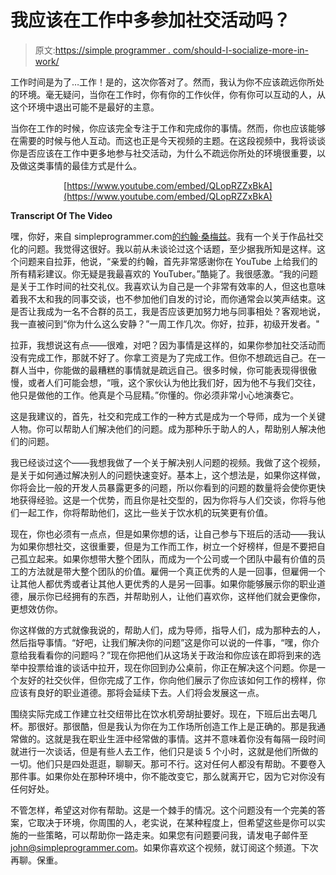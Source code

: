 # 我应该在工作中多参加社交活动吗？

> 原文:[https://simple programmer . com/should-I-socialize-more-in-work/](https://simpleprogrammer.com/should-i-socialize-more-at-work/)

工作时间是为了…工作！是的，这次你答对了。然而，我认为你不应该疏远你所处的环境。毫无疑问，当你在工作时，你有你的工作伙伴，你有你可以互动的人，从这个环境中退出可能不是最好的主意。

当你在工作的时候，你应该完全专注于工作和完成你的事情。然而，你也应该能够在需要的时候与他人互动。而这也正是今天视频的主题。在这段视频中，我将谈谈你是否应该在工作中更多地参与社交活动，为什么不疏远你所处的环境很重要，以及做这类事情的最佳方式是什么。

<center>

[https://www.youtube.com/embed/QLopRZZxBkA](https://www.youtube.com/embed/QLopRZZxBkA)

</center>

**Transcript Of The Video**

嘿，你好，来自 simpleprogrammer.com[的约翰·桑梅兹](http://simpleprogrammer.com)。我有一个关于作品社交化的问题。我觉得这很好。我以前从未谈论过这个话题，至少据我所知是这样。这个问题来自拉菲，他说，“亲爱的约翰，首先非常感谢你在 YouTube 上给我们的所有精彩建议。你无疑是我最喜欢的 YouTuber。”酷毙了。我很感激。“我的问题是关于工作时间的社交礼仪。我喜欢认为自己是一个非常有效率的人，但这也意味着我不太和我的同事交谈，也不参加他们自发的讨论，而你通常会以笑声结束。这是否让我成为一名不合群的员工，我是否应该更加努力地与同事相处？客观地说，我一直被问到“你为什么这么安静？”一周工作几次。你好，拉菲，初级开发者。"

拉菲，我想说这有点——很难，对吧？因为事情是这样的，如果你参加社交活动而没有完成工作，那就不好了。你拿工资是为了完成工作。但你不想疏远自己。在一群人当中，你能做的最糟糕的事情就是疏远自己。很多时候，你可能表现得很傲慢，或者人们可能会想，“哦，这个家伙认为他比我们好，因为他不与我们交往，他只是做他的工作。他真是个马屁精。”你懂的。你必须非常小心地演奏它。

这是我建议的，首先，社交和完成工作的一种方式是成为一个导师，成为一个关键人物。你可以帮助人们解决他们的问题。成为那种乐于助人的人，帮助别人解决他们的问题。

我已经谈过这个——我想我做了一个关于解决别人问题的视频。我做了这个视频，是关于如何通过解决别人的问题快速变好。基本上，这个想法是，如果你这样做，你将会比一般的开发人员暴露更多的问题，所以你看到的问题的数量将会使你更快地获得经验。这是一个优势，而且你是社交型的，因为你将与人们交谈，你将与他们一起工作，你将帮助他们，这比一些关于饮水机的玩笑更有价值。

现在，你也必须有一点点，但是如果你想的话，让自己参与下班后的活动——我认为如果你想社交，这很重要，但是为工作而工作，树立一个好榜样，但是不要把自己孤立起来。如果你想带大整个团队，而成为一个公司或一个团队中最有价值的员工的方法就是带大整个团队的价值。雇佣一个真正优秀的人是一回事，但雇佣一个让其他人都优秀或者让其他人更优秀的人是另一回事。如果你能够展示你的职业道德，展示你已经拥有的东西，并帮助别人，让他们喜欢你，这样他们就会更像你，更想效仿你。

你这样做的方式就像我说的，帮助人们，成为导师，指导人们，成为那种去的人，然后指导事情。“好吧，让我们解决你的问题”这是你可以说的一件事，“嘿，你介意给我看看你的问题吗？”现在你把他们从这场关于政治和你应该在即将到来的选举中投票给谁的谈话中拉开，现在你回到办公桌前，你正在解决这个问题。你是一个友好的社交伙伴，但你完成了工作，你向他们展示了你应该如何工作的榜样，你应该有良好的职业道德。那将会延续下去。人们将会发展这一点。

围绕实际完成工作建立社交纽带比在饮水机旁胡扯要好。现在，下班后出去喝几杯。那很好。那很酷，但是我认为你在为工作场所创造工作上是正确的。那是我通常做的。这就是我在职业生涯中经常做的事情。这并不意味着你没有每隔一段时间就进行一次谈话，但是有些人去工作，他们只是谈 5 个小时，这就是他们所做的一切。他们只是四处逛逛，聊聊天。那可不行。这对任何人都没有帮助。不要卷入那件事。如果你处在那种环境中，你不能改变它，那么就离开它，因为它对你没有任何好处。

不管怎样，希望这对你有帮助。这是一个棘手的情况。这个问题没有一个完美的答案，它取决于环境，你周围的人，老实说，在某种程度上，但希望这些是你可以实施的一些策略，可以帮助你一路走来。如果您有问题要问我，请发电子邮件至[john@simpleprogrammer.com](mailto:john@simpleprogrammer.com)。如果你喜欢这个视频，就订阅这个频道。下次再聊。保重。